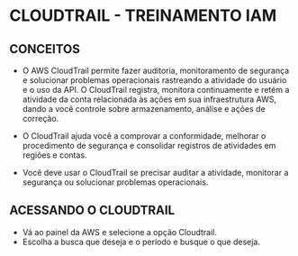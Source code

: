 # CLOUDTRAIL - TREINAMENTO IAM

## CONCEITOS

* O AWS CloudTrail permite fazer auditoria, monitoramento de segurança e solucionar problemas operacionais rastreando a atividade do usuário e o uso da API. O CloudTrail registra, monitora continuamente e retém a atividade da conta relacionada às ações em sua infraestrutura AWS, dando a você controle sobre armazenamento, análise e ações de correção.

* O CloudTrail ajuda você a comprovar a conformidade, melhorar o procedimento de segurança e consolidar registros de atividades em regiões e contas.

* Você deve usar o CloudTrail se precisar auditar a atividade, monitorar a segurança ou solucionar problemas operacionais.

## ACESSANDO O CLOUDTRAIL

* Vá ao painel da AWS e selecione a opção Cloudtrail.
* Escolha a busca que deseja e o período e busque o que deseja.